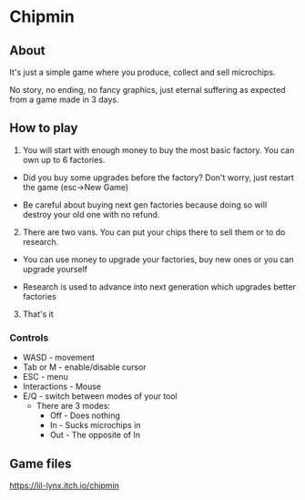 # Chipmin
 
## About
It's just a simple game where you produce, collect and sell microchips.

No story, no ending, no fancy graphics, just eternal suffering as expected from a game made in 3 days.

## How to play
1. You will start with enough money to buy the most basic factory. You can own up to 6 factories.

- Did you buy some upgrades before the factory? Don't worry, just restart the game (esc->New Game) 

- Be careful about buying next gen factories because doing so will destroy your old one with no refund.

2. There are two vans. You can put your chips there to sell them or to do research.

- You can use money to upgrade your factories, buy new ones or you can upgrade yourself

- Research is used to advance into next generation which upgrades better factories

3. That's it

### Controls
- WASD - movement
- Tab or M - enable/disable cursor
- ESC - menu
- Interactions - Mouse
- E/Q - switch between modes of your tool
  - There are 3 modes:
     - Off - Does nothing
     - In - Sucks microchips in
     - Out - The opposite of In
## Game files
https://lil-lynx.itch.io/chipmin
